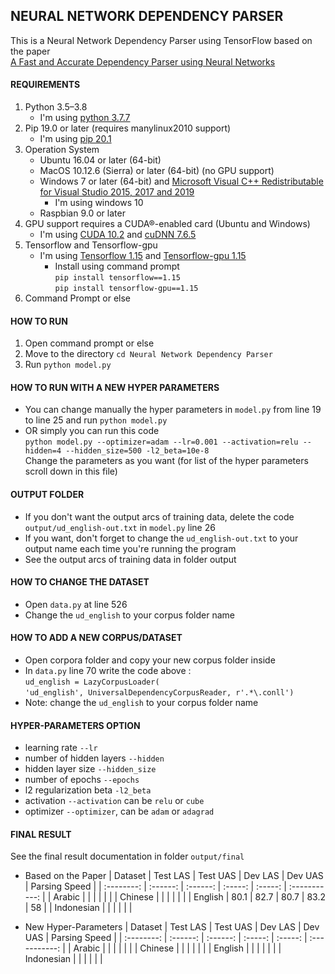 ## NEURAL NETWORK DEPENDENCY PARSER
This is a Neural Network Dependency Parser using TensorFlow based on the paper  
[A Fast and Accurate Dependency Parser using Neural Networks](https://www.aclweb.org/anthology/D14-1082.pdf)  

#### REQUIREMENTS
1. Python 3.5–3.8  
   - I'm using [python 3.7.7](https://www.python.org/downloads/release/python-377/)
2. Pip 19.0 or later (requires manylinux2010 support)
   - I'm using [pip 20.1](https://pip.pypa.io/en/stable/)
3. Operation System
   - Ubuntu 16.04 or later (64-bit)
   - MacOS 10.12.6 (Sierra) or later (64-bit) (no GPU support)
   - Windows 7 or later (64-bit) and [Microsoft Visual C++ Redistributable for Visual Studio 2015, 2017 and 2019](https://support.microsoft.com/en-us/help/2977003/the-latest-supported-visual-c-downloads)
     - I'm using windows 10
   - Raspbian 9.0 or later
4. GPU support requires a CUDA®-enabled card (Ubuntu and Windows)
   - I'm using [CUDA 10.2](https://developer.nvidia.com/cuda-downloads) and [cuDNN 7.6.5](https://developer.nvidia.com/rdp/cudnn-download)
5. Tensorflow and Tensorflow-gpu
   - I'm using [Tensorflow 1.15](https://www.tensorflow.org/install/pip) and [Tensorflow-gpu 1.15](https://www.tensorflow.org/install/pip)
     - Install using command prompt  
       `pip install tensorflow==1.15`  
       `pip install tensorflow-gpu==1.15`  
6. Command Prompt or else

#### HOW TO RUN
1. Open command prompt or else
2. Move to the directory `cd Neural Network Dependency Parser`
3. Run `python model.py`

#### HOW TO RUN WITH A NEW HYPER PARAMETERS
- You can change manually the hyper parameters in `model.py` from line 19 to line 25 and run `python model.py`
- OR simply you can run this code  
  `python model.py --optimizer=adam --lr=0.001 --activation=relu --hidden=4 --hidden_size=500 -l2_beta=10e-8`   
  Change the parameters as you want (for list of the hyper parameters scroll down in this file)

#### OUTPUT FOLDER
- If you don't want the output arcs of training data, delete the code `output/ud_english-out.txt` in `model.py` line 26  
- If you want, don't forget to change the `ud_english-out.txt` to your output name each time you're running the program  
- See the output arcs of training data in folder output

#### HOW TO CHANGE THE DATASET
- Open `data.py` at line 526
- Change the `ud_english` to your corpus folder name

#### HOW TO ADD A NEW CORPUS/DATASET
- Open corpora folder and copy your new corpus folder inside
- In `data.py` line 70 write the code above :  
  `ud_english = LazyCorpusLoader(`  
  `'ud_english', UniversalDependencyCorpusReader, r'.*\.conll')`  
- Note: change the `ud_english` to your corpus folder name

#### HYPER-PARAMETERS OPTION
- learning rate `--lr`
- number of hidden layers `--hidden`
- hidden layer size `--hidden_size`
- number of epochs `--epochs`
- l2 regularization beta `-l2_beta`
- activation `--activation` can be `relu` or `cube`
- optimizer `--optimizer`, can be `adam` or `adagrad`

#### FINAL RESULT
See the final result documentation in folder `output/final`

- Based on the Paper
  | Dataset    | Test LAS | Test UAS | Dev LAS | Dev UAS | Parsing Speed |
  | :--------: | :------: | :------: | :-----: | :-----: | :-----------: |
  | Arabic     |          |          |         |         |               |
  | Chinese    |          |          |         |         |               |
  | English    |  80.1    |  82.7    |  80.7   |  83.2   |      58       |
  | Indonesian |          |          |         |         |               |

- New Hyper-Parameters
  | Dataset    | Test LAS | Test UAS | Dev LAS | Dev UAS | Parsing Speed |
  | :--------: | :------: | :------: | :-----: | :-----: | :-----------: |
  | Arabic     |          |          |         |         |               |
  | Chinese    |          |          |         |         |               |
  | English    |          |          |         |         |               |
  | Indonesian |          |          |         |         |               |
